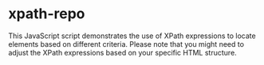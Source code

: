 # xpath-repo
This JavaScript script demonstrates the use of XPath expressions to locate elements based on different criteria. Please note that you might need to adjust the XPath expressions based on your specific HTML structure.
